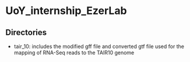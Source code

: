 # UoY_internship_EzerLab

## Directories
* tair_10: includes the modified gff file and converted gtf file used for the mapping of RNA-Seq reads to the TAIR10 genome